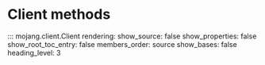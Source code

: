 # Client methods

::: mojang.client.Client
    rendering:
        show_source: false
        show_properties: false
        show_root_toc_entry: false
        members_order: source
        show_bases: false
        heading_level: 3
